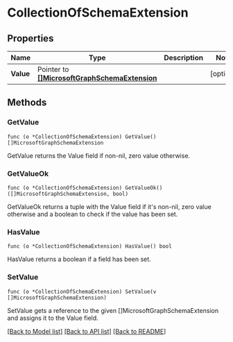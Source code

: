 # CollectionOfSchemaExtension

## Properties

Name | Type | Description | Notes
------------ | ------------- | ------------- | -------------
**Value** | Pointer to [**[]MicrosoftGraphSchemaExtension**](microsoft.graph.schemaExtension.md) |  | [optional] 

## Methods

### GetValue

`func (o *CollectionOfSchemaExtension) GetValue() []MicrosoftGraphSchemaExtension`

GetValue returns the Value field if non-nil, zero value otherwise.

### GetValueOk

`func (o *CollectionOfSchemaExtension) GetValueOk() ([]MicrosoftGraphSchemaExtension, bool)`

GetValueOk returns a tuple with the Value field if it's non-nil, zero value otherwise
and a boolean to check if the value has been set.

### HasValue

`func (o *CollectionOfSchemaExtension) HasValue() bool`

HasValue returns a boolean if a field has been set.

### SetValue

`func (o *CollectionOfSchemaExtension) SetValue(v []MicrosoftGraphSchemaExtension)`

SetValue gets a reference to the given []MicrosoftGraphSchemaExtension and assigns it to the Value field.


[[Back to Model list]](../README.md#documentation-for-models) [[Back to API list]](../README.md#documentation-for-api-endpoints) [[Back to README]](../README.md)


